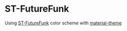 ST-FutureFunk
===
Using [ST-FutureFunk](https://github.com/Twiebie/ST-FutureFunk ) color scheme with [material-theme](https://github.com/equinusocio/material-theme)